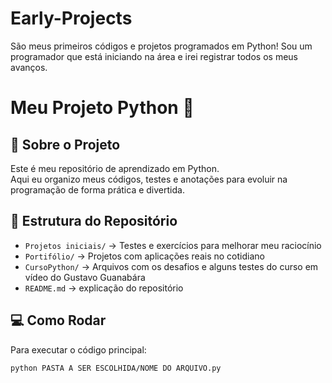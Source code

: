 # Early-Projects
São meus primeiros códigos e projetos programados em Python!
Sou um programador que está iniciando na área e irei registrar todos os meus avanços.

# Meu Projeto Python 🚀

## 🌟 Sobre o Projeto
Este é meu repositório de aprendizado em Python.  
Aqui eu organizo meus códigos, testes e anotações para evoluir na programação de forma prática e divertida.

## 📂 Estrutura do Repositório
- `Projetos iniciais/` → Testes e exercícios para melhorar meu raciocínio
- `Portifólio/` → Projetos com aplicações reais no cotidiano 
- `CursoPython/` → Arquivos com os desafios e alguns testes do curso em vídeo do Gustavo Guanabára
- `README.md` → explicação do repositório

## 💻 Como Rodar
Para executar o código principal:
```bash
python PASTA A SER ESCOLHIDA/NOME DO ARQUIVO.py

